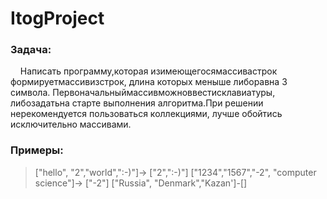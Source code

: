 # ItogProject

### Задача: 
&nbsp;&nbsp;&nbsp;&nbsp;Написать программу,которая изимеющегосямассивастрок формируетмассивизстрок, длина которых
меныше либоравна З символа. Первоначальныймассивможноввестисклавиатуры, либозадатьна старте
выполнения алгоритма.При решении нерекомендуется пользоваться коллекциями, лучше обойтись
исключительно массивами.

### Примеры:
> ["hello", "2","world",":-)"]-> ["2",":-)"]
> ["1234","1567","-2", "computer science"]-> ["-2"]
> ["Russia", "Denmark","Kazan']-[]